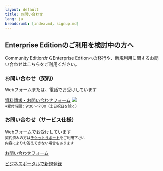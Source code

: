 ```yaml
---
layout: default
title: お問い合わせ
lang: ja
breadcrumb: [index.md, signup.md]
---
```


## Enterprise Editionのご利用を検討中の方へ

Community EditionからEnterprise Editionへの移行や、新規利用に関するお問い合わせはこちらをご利用ください。

<div class="row">
  <div class="col-sm-6 d-flex">
    <div class="card" style="flex-grow: 1;">
      <div class="card-body">
        <h3 class="card-title">お問い合わせ（契約）</h3>
        <p class="card-text">Webフォームまたは、電話でお受けしています</p>
        <a href="#" class="btn btn-primary">資料請求・お問い合わせフォーム</a>
        <a href="tel:0120106107"><img src="{{ site.rootdir[page.lang] }}images/freedial.png"></a><br>
        <small class="text-muted">※受付時間：9:30〜17:00（土日祝日を除く）</small>
      </div>
    </div>
  </div>
  <div class="col-sm-6 d-flex">
    <div class="card" style="flex-grow: 1;">
      <div class="card-body">
        <h3 class="card-title">お問い合わせ（サービス仕様）</h3>
        <p class="card-text">Webフォームでお受けしています<br><small class="text-muted">契約済みの方は<a href="https://ecl.ntt.com/documents/tutorials/rsts/Support/ticket/ticket.html">チケットサポート</a>をご利用下さい<br>内容によりお答えできない場合もあります</small></p>
        <a href="" class="btn btn-primary">お問い合わせフォーム</a>
      </div>
    </div>
  </div>
</div>

<a href="https://ecl.ntt.com/documents/tutorials/rsts/CustomerPortal/bporder.html" data-toggle="tooltip" data-placement="bottom" title="既にNTTコミュニケーションズのビジネスポータルをご利用のお客さまは、即時ご利用いただけます">ビジネスポータルで新規登録</a>

